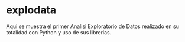 # explodata
Aqui se muestra el primer Analisi Exploratorio de Datos realizado en su totalidad con Python y uso de sus librerias.
